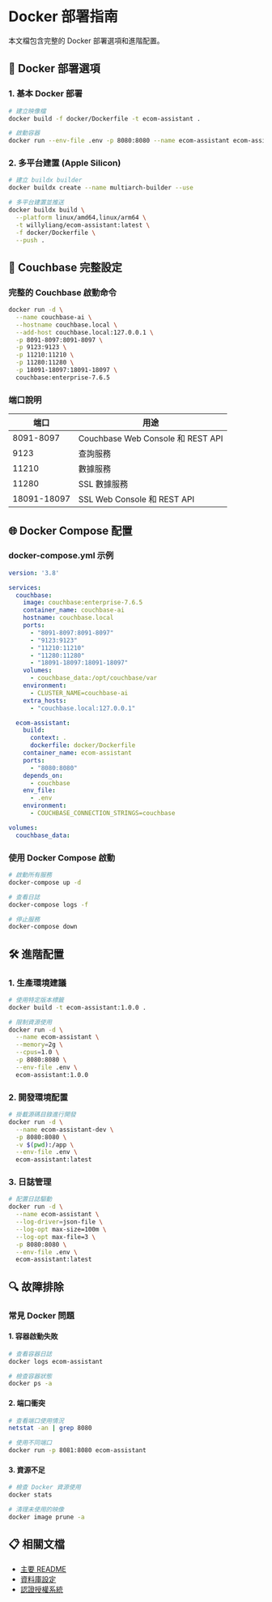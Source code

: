 # Docker 部署指南

本文檔包含完整的 Docker 部署選項和進階配置。

## 🐳 Docker 部署選項

### 1. 基本 Docker 部署
```bash
# 建立映像檔
docker build -f docker/Dockerfile -t ecom-assistant .

# 啟動容器
docker run --env-file .env -p 8080:8080 --name ecom-assistant ecom-assistant
```

### 2. 多平台建置 (Apple Silicon)
```bash
# 建立 buildx builder
docker buildx create --name multiarch-builder --use

# 多平台建置並推送
docker buildx build \
  --platform linux/amd64,linux/arm64 \
  -t willyliang/ecom-assistant:latest \
  -f docker/Dockerfile \
  --push .
```

## 🔧 Couchbase 完整設定

### 完整的 Couchbase 啟動命令
```bash
docker run -d \
  --name couchbase-ai \
  --hostname couchbase.local \
  --add-host couchbase.local:127.0.0.1 \
  -p 8091-8097:8091-8097 \
  -p 9123:9123 \
  -p 11210:11210 \
  -p 11280:11280 \
  -p 18091-18097:18091-18097 \
  couchbase:enterprise-7.6.5
```

### 端口說明
| 端口 | 用途 |
|------|------|
| 8091-8097 | Couchbase Web Console 和 REST API |
| 9123 | 查詢服務 |
| 11210 | 數據服務 |
| 11280 | SSL 數據服務 |
| 18091-18097 | SSL Web Console 和 REST API |

## 🌐 Docker Compose 配置

### docker-compose.yml 示例
```yaml
version: '3.8'

services:
  couchbase:
    image: couchbase:enterprise-7.6.5
    container_name: couchbase-ai
    hostname: couchbase.local
    ports:
      - "8091-8097:8091-8097"
      - "9123:9123"
      - "11210:11210"
      - "11280:11280"
      - "18091-18097:18091-18097"
    volumes:
      - couchbase_data:/opt/couchbase/var
    environment:
      - CLUSTER_NAME=couchbase-ai
    extra_hosts:
      - "couchbase.local:127.0.0.1"

  ecom-assistant:
    build:
      context: .
      dockerfile: docker/Dockerfile
    container_name: ecom-assistant
    ports:
      - "8080:8080"
    depends_on:
      - couchbase
    env_file:
      - .env
    environment:
      - COUCHBASE_CONNECTION_STRINGS=couchbase

volumes:
  couchbase_data:
```

### 使用 Docker Compose 啟動
```bash
# 啟動所有服務
docker-compose up -d

# 查看日誌
docker-compose logs -f

# 停止服務
docker-compose down
```

## 🛠️ 進階配置

### 1. 生產環境建議
```bash
# 使用特定版本標籤
docker build -t ecom-assistant:1.0.0 .

# 限制資源使用
docker run -d \
  --name ecom-assistant \
  --memory=2g \
  --cpus=1.0 \
  -p 8080:8080 \
  --env-file .env \
  ecom-assistant:1.0.0
```

### 2. 開發環境配置
```bash
# 掛載源碼目錄進行開發
docker run -d \
  --name ecom-assistant-dev \
  -p 8080:8080 \
  -v $(pwd):/app \
  --env-file .env \
  ecom-assistant:latest
```

### 3. 日誌管理
```bash
# 配置日誌驅動
docker run -d \
  --name ecom-assistant \
  --log-driver=json-file \
  --log-opt max-size=100m \
  --log-opt max-file=3 \
  -p 8080:8080 \
  --env-file .env \
  ecom-assistant:latest
```

## 🔍 故障排除

### 常見 Docker 問題

#### 1. 容器啟動失敗
```bash
# 查看容器日誌
docker logs ecom-assistant

# 檢查容器狀態
docker ps -a
```

#### 2. 端口衝突
```bash
# 查看端口使用情況
netstat -an | grep 8080

# 使用不同端口
docker run -p 8081:8080 ecom-assistant
```

#### 3. 資源不足
```bash
# 檢查 Docker 資源使用
docker stats

# 清理未使用的映像
docker image prune -a
```

## 📋 相關文檔
- [主要 README](../README.md)
- [資料庫設定](setup_database.md)
- [認證授權系統](auth.md)